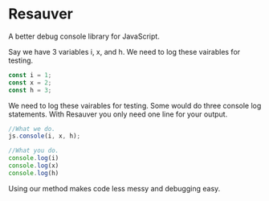 # Resauver
A better debug console library for JavaScript.

Say we have 3 variables i, x, and h. We need to log these vairables for testing. 
```js
const i = 1;
const x = 2;
const h = 3;
```
We need to log these vairables for testing. Some would do three console log statements. With Resauver you only need one line for your output. 

```js
//What we do.
js.console(i, x, h);

//What you do.
console.log(i)
console.log(x)
console.log(h)

```

Using our method makes code less messy and debugging easy. 
